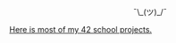 <html>
<p style="text-align: center;">¯\_(ツ)_/¯</p>
<a href="https://github.com/sdummett-at-42">Here is most of my 42 school projects.</a>
</html>
